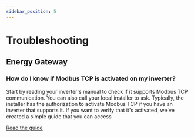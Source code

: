 ```yaml
---
sidebar_position: 5
---
```


# Troubleshooting

## Energy Gateway

### How do I know if Modbus TCP is activated on my inverter?
Start by reading your inverter's manual to check if it supports Modbus TCP communication. You can also call your local installer to ask. Typically, the installer has the authorization to activate Modbus TCP if you have an inverter that supports it. If you want to verify that it's activated, we've created a simple guide that you can access 

<a class="button button--primary" href="[https://github.com/srcfl/egw-getting-started/blob/main/test_con.md]">Read the guide</a>

